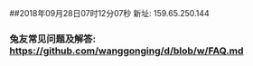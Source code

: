 ##2018年09月28日07时12分07秒 新址: 159.65.250.144
### 兔友常见问题及解答: https://github.com/wanggonging/d/blob/w/FAQ.md
